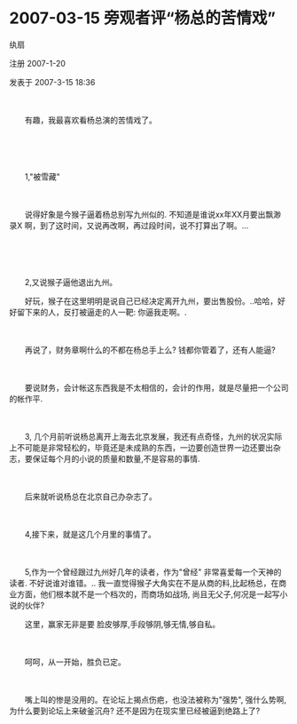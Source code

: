# 2007-03-15 旁观者评“杨总的苦情戏”

纨扇

注册 2007-1-20

发表于 2007-3-15 18:36

　　

　　有趣，我最喜欢看杨总演的苦情戏了。

　　

　　

　　1,"被雪藏"

　　

　　说得好象是今猴子逼着杨总别写九州似的. 不知道是谁说xx年XX月要出飘渺录X 啊，到了这时间，又说再改啊，再过段时间，说不打算出了啊。...

　　

　　

　　2,又说猴子逼他退出九州。

　　好玩，猴子在这里明明是说自己已经决定离开九州，要出售股份。..哈哈，好好留下来的人，反打被逼走的人一靶: 你逼我走啊。.

　　

　　再说了，财务章啊什么的不都在杨总手上么? 钱都你管着了，还有人能逼?

　　

　　要说财务，会计帐这东西我是不太相信的，会计的作用，就是尽量把一个公司的帐作平.

　　

　　3, 几个月前听说杨总离开上海去北京发展，我还有点奇怪，九州的状况实际上不可能是非常轻松的，毕竟还是未成熟的东西，一边要创造世界一边还要出杂志，要保证每个月的小说的质量和数量,不是容易的事情.

　　

　　后来就听说杨总在北京自己办杂志了。

　　

　　4,接下来，就是这几个月里的事情了。

　　

　　5,作为一个曾经跟过九州好几年的读者，作为"曾经" 非常喜爱每一个天神的读者. 不好说谁对谁错。.. 我一直觉得猴子大角实在不是从商的料,比起杨总，在商业方面，他们根本就不是一个档次的，而商场如战场, 尚且无父子,何况是一起写小说的伙伴?

　　这里，赢家无非是要 脸皮够厚,手段够阴,够无情,够自私。

　　

　　呵呵，从一开始，胜负已定。

　　

　　嘴上叫的惨是没用的。在论坛上揭点伤疤，也没法被称为"强势", 强什么势啊, 为什么要到论坛上来破釜沉舟? 还不是因为在现实里已经被逼到绝路上了?

